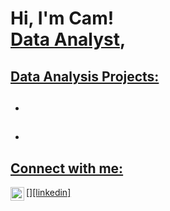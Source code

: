 <h1>Hi, I'm Cam! <br/><a href="https://github.com/CamKarp">Data Analyst</a>, <a href="https://www.linkedin.com/in/camkarpinski/"</a></h1>

<h2>Data Analysis Projects:</h2>

- <b></b>
  - 
- <b></b>
  - 

<h2> Connect with me:</h2>

[<img align="left" alt="CamKarp | LinkedIn" width="22px" src="https://cdn.jsdelivr.net/npm/simple-icons@v3/icons/linkedin.svg" />][linkedin]

